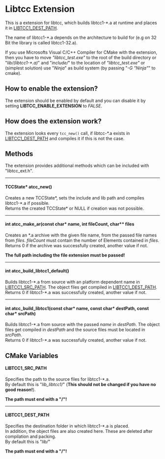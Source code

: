 # Libtcc Extension
This is a extension for libtcc, which builds libtcc1-\*.a at runtime and places it in [LIBTCC1_DEST_PATH](#LIBTCC1_SRC_PATH).

The name of libtcc1-\*.a depends on the architecture to build for (e.g on 32 Bit the library is called libtcc1-32.a).

If you use Microsofts Visual C/C++ Compiler for CMake with the extension, then you have to move *"libtcc_test.exe"* to the root of the build directory or "*lib/(libtcc1-\*.a)*" and "*include/*" to the location of *"libtcc_test.exe"* or (simplest solution) use "*Ninja*" as build system (by passing "*-G "Ninja"*" to cmake).


## How to enable the extension?
The extension should be enabled by default and you can disable it by setting
**LIBTCC_ENABLE_EXTENSION** to *FALSE*.


## How does the extension work?
The extension looks every `tcc_new()` call, if libtcc-\*.a exists in [LIBTCC1_DEST_PATH](#LIBTCC1_SRC_PATH)
and compiles it if this is not the case.


## Methods
The extension provides additional methods which can be included with "libtcc_ext.h".

---
#### <a name="atcc_new">TCCState\* atcc_new()</a>
Creates a new TCCState\*, sets the include and lib path and compiles libtcc1-\*.a if possible.  
Returns the created TCCState\* or NULL if creation was not possible.

---
#### <a name="atcc_make_ar">int atcc_make_ar(const char* name, int fileCount, char** files</a>
Creates an \*.a archive with the given file name, from the passed file names from *files*. *fileCount* must
contain the number of Elements contained in *files*.  
Returns 0 if the archive was successfully created, another value if not.

**The full path including the file extension must be passed!**

---
#### <a name="atcc_build_libtcc1_default">int atcc_build_libtcc1_default()</a>
Builds libtcc1-\*.a from source with an platform dependent name in [LIBTCC1_SRC_PATH](#LIBTCC1_DEST_PATH).
The object files get compiled in [LIBTCC1_DEST_PATH](#LIBTCC1_DEST_PATH).
Returns 0 if libtcc1-\*.a was successfully created, another value if not.

---
#### <a name="atcc_build_libtcc1">int atcc_build_libtcc1(const char* name, const char* destPath, const char* srcPath)</a>
Builds libtcc1-\*.a from source with the passed *name* in *destPath*. The object files get compiled in *destPath*
and the source files must be located in *srcPath*.  
Returns 0 if libtcc1-\*.a was successfully created, another value if not.


## CMake Variables
#### <a name="LIBTCC1_SRC_PATH">LIBTCC1_SRC_PATH</a>
Specifies the path to the source files for libtcc1-\*.a.  
By default this is "*lib_libtcc1/*" (**This should not be changed if you have no good reason!**).

**The path must end with a "/"!**


---
#### <a name="LIBTCC1_DEST_PATH">LIBTCC1_DEST_PATH</a>
Specifies the destination folder in which libtcc1-\*.a is placed.  
In addition, the object files are also created here. These are deleted after compilation and packing.  
By default this is "*lib/*"

**The path must end with a "/"!**
